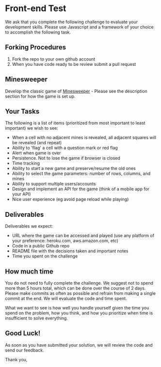 # Front-end Test

We ask that you complete the following challenge to evaluate your development skills. Please use Javascript and a framework of your choice to accomplish the following task.

## Forking Procedures

1.  Fork the repo to your own github account
2.  When you have code ready to be review submit a pull request

## Minesweeper
Develop the classic game of [Minesweeper](https://en.wikipedia.org/wiki/Minesweeper_(video_game)) - Please see the description section for how the game is set up.

## Your Tasks
The following is a list of items (prioritized from most important to least important) we wish to see:
* When a cell with no adjacent mines is revealed, all adjacent squares will be revealed (and repeat)
* Ability to 'flag' a cell with a question mark or red flag
* Alert when game is over
* Persistence. Not to lose the game if browser is closed
* Time tracking
* Ability to start a new game and preserve/resume the old ones
* Ability to select the game parameters: number of rows, columns, and mines
* Ability to support multiple users/accounts
* Design and implement an API for the game (think of a mobile app for your API)
* Nice user experience (eg avoid page reload while playing)

## Deliverables
Deliverables we expect:
* URL where the game can be accessed and played (use any platform of your preference: heroku.com, aws.amazon.com, etc)
* Code in a public Github repo
* README file with the decisions taken and important notes
* Time you spent on the challenge

## How much time
You do not need to fully complete the challenge. We suggest not to spend more than 5 hours total, which can be done over the course of 2 days.  Please make commits as often as possible and refrain from making a single commit at the end.  We will evaluate the code and time spent.

What we want to see is how well you handle yourself given the time you spend on the problem, how you think, and how you prioritize when time is insufficient to solve everything.

## Good Luck!
As soon as you have submitted your solution, we will review the code and send our feedback.

Thank you,
